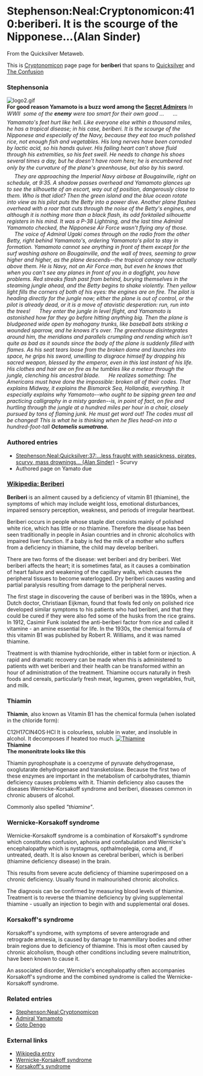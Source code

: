
# Stephenson:Neal:Cryptonomicon:410:beriberi. It is the scourge of the Nipponese...(Alan Sinder)

From the Quicksilver Metaweb.

This is [Cryptonomicon](/cryptonomicon) page page for **beriberi** that spans to [Quicksilver](/quicksilver) and [The Confusion](/the-confusion)
### Stephensonia


![logo2.gif](/https://web.archive.org/web/20060725224753im_/http://www.electricinca.com/56/images/logo2.gif)  
**For good reason **Yamamoto** is a buzz word among the **[Secret Admirers](/http-www-electricinca-com-56)****
*In WWII  some of the **enemy** were too smart for their own good ...
     ... Yamamoto's feet hurt like hell. Like everyone else within a thousand miles, he has a tropical disease; in his case, beriberi. It is the scourge of the Nipponese and especially of the Navy, because they eat too much polished rice, not enough fish and vegetables. His long nerves have been corroded by lactic acid, so his hands quiver. His failing heart can't shove fluid through his extremities, so his feet swell. He needs to change his shoes several times a day, but he doesn't have room here; he is encumbered not only by the curvature of the plane's greenhouse, but also by his sword.
     They are approaching the Imperial Navy airbase at Bougainville, right on schedule, at 9:35. A shadow passes overhead and Yamamoto glances up to see the silhouette of an escort, way out of position, dangerously close to them. Who is that idiot? Then the green island and the blue ocean rotate into view as his pilot puts the Betty into a power dive. Another plane flashes overhead with a roar that cuts through the noise of the Betty's engines, and although it is nothing more than a black flash, its odd forktailed silhouette registers in his mind. It was a P-38 Lightning, and the last time Admiral Yamamoto checked, the Nipponese Air Force wasn't flying any of those.
     The voice of Admiral Ugaki comes through on the radio from the other Betty, right behind Yamamoto's, ordering Yamamoto's pilot to stay in formation. Yamamoto cannot see anything in front of them except for the surf washing ashore on Bougainville, and the wall of trees, seeming to grow higher and higher, as the plane descends--the tropical canopy now actually above them. He is Navy, not an Air Force man, but even he knows that when you can't see any planes in front of you in a dogfight, you have problems. Red streaks flash past from behind, burying themselves in the steaming jungle ahead, and the Betty begins to shake violently. Then yellow light fills the corners of both of his eyes: the engines are on fire. The pilot is heading directly for the jungle now; either the plane is out of control, or the pilot is already dead, or it is a move of atavistic desperation: run, run into the trees!
     They enter the jungle in level flight, and Yamamoto is astonished how far they go before hitting anything big. Then the plane is bludgeoned wide open by mahogany trunks, like baseball bats striking a wounded sparrow, and he knows it's over. The greenhouse disintegrates around him, the meridians and parallels crumpling and rending which isn't quite as bad as it sounds since the body of the plane is suddenly filled with flames. As his seat tears loose from the broken dome and launches into space, he grips his sword, unwilling to disgrace himself by dropping his sacred weapon, blessed by the emperor, even in this last instant of his life. His clothes and hair are on fire as he tumbles like a meteor through the jungle, clenching his ancestral blade.
     He realizes something: The Americans must have done the impossible: broken all of their codes. That explains Midway, it explains the Bismarck Sea, Hollandia, everything. It especially explains why Yamamoto--who ought to be sipping green tea and practicing calligraphy in a misty garden--is, in point of fact, on fire and hurtling through the jungle at a hundred miles per hour in a chair, closely pursued by tons of flaming junk. He must get word out! The codes must all be changed! This is what he is thinking when he flies head-on into a hundred-foot-tall **Octomelis sumatrana.***
### Authored entries


* [Stephenson:Neal:Quicksilver:37:...less fraught with seasickness, pirates, scurvy, mass drownings... (Alan Sinder)](/stephenson-neal-quicksilver-37-less-fraught-with-seasickness-pirates-scurvy-mass-drownings-alan-sinder) - Scurvy
* Authored page on Yamato due


### [Wikipedia: Beriberi](/)


**Beriberi** is an ailment caused by a deficiency of vitamin B1 (thiamine), the symptoms of which may include weight loss, emotional disturbances, impaired sensory perception, weakness, and periods of irregular heartbeat. 

Beriberi occurs in people whose staple diet consists mainly of polished white rice, which has little or no thiamine. Therefore the disease has been seen traditionally in people in Asian countries and in chronic alcoholics with impaired liver function. If a baby is fed the milk of a mother who suffers from a deficiency in thiamine, the child may develop beriberi. 

There are two forms of the disease: wet beriberi and dry beriberi. Wet beriberi affects the heart; it is sometimes fatal, as it causes a combination of heart failure and weakening of the capillary walls, which causes the peripheral tissues to become waterlogged. Dry beriberi causes wasting and partial paralysis resulting from damage to the peripheral nerves. 

The first stage in discovering the cause of beriberi was in the 1890s, when a Dutch doctor, Christiaan Eijkman, found that fowls fed only on polished rice developed similar symptoms to his patients who had beriberi, and that they could be cured if they were also fed some of the husks from the rice grains. In 1912, Casimir Funk isolated the anti-beriberi factor from rice and called it vitamine - an amine essential for life. In the 1930s, the chemical formula of this vitamin B1 was published by Robert R. Williams, and it was named thiamine. 

Treatment is with thiamine hydrochloride, either in tablet form or injection. A rapid and dramatic recovery can be made when this is administered to patients with wet beriberi and their health can be transformed within an hour of administration of the treatment. Thiamine occurs naturally in fresh foods and cereals, particularly fresh meat, legumes, green vegetables, fruit, and milk. 

### Thiamin


**Thiamin**, also known as Vitamin B1 has the chemical formula (when isolated in the chloride form):

C12H17ClN4OS·HCl
It is colourless, soluble in water, and insoluble in alcohol. It decomposes if heated too much.
[![Thiamine](/web/20060725224753im_/http://www.metaweb.com/wiki/upload/7/76/Thiamine.png)](thiamine)  
**Thiamine  
The mononitrate looks like this**

Thiamin pyrophosphate is a coenzyme of pyruvate dehydrogenase, oxoglutarate dehydrogenase and transketolase. Because the first two of these enzymes are important in the metabolism of carbohydrates, thiamin deficiency causes problems with it. Thiamin deficiency also causes the diseases Wernicke-Korsakoff syndrome and beriberi, diseases common in chronic abusers of alcohol. 

Commonly also spelled *"thiamine"*. 

### Wernicke-Korsakoff syndrome


Wernicke-Korsakoff syndrome is a combination of Korsakoff's syndrome which constitutes confusion, aphonia and confabulation and Wernicke's encephalopathy which is nystagmus, opthalmoplegia, coma and, if untreated, death. It is also known as cerebral beriberi, which is beriberi (thiamine deficiency disease) in the brain. 

This results from severe acute deficiency of thiamine superimposed on a chronic deficiency. Usually found in malnourished chronic alcoholics. 

The diagnosis can be confirmed by measuring blood levels of thiamine. Treatment is to reverse the thiamine deficiency by giving supplemental thiamine - usually an injection to begin with and supplemental oral doses.

### Korsakoff's syndrome


Korsakoff's syndrome, with symptoms of severe anterograde and retrograde amnesia, is caused by damage to mammillary bodies and other brain regions due to deficiency of thiamine. This is most often caused by chronic alcoholism, though other conditions including severe malnutrition, have been known to cause it. 

An associated disorder, Wernicke's encephalopathy often accompanies Korsakoff's syndrome and the combined syndrome is called the Wernicke-Korsakoff syndrome. 

### Related entries


* [Stephenson:Neal:Cryptonomicon](/stephenson-neal-cryptonomicon)
* [Admiral Yamamoto](/yamamoto-isoroku)
* [Goto Dengo](/goto-dengo)


### External links


* [Wikipedia entry](/http-en-wikipedia-org-wiki-beriberi)
* [Wernicke-Korsakoff syndrome](/http-en-wikipedia-org-wiki-wernicke-korsakoff-syndrome)
* [Korsakoff's syndrome](/http-en2-wikipedia-org-wiki-korsakoff-s-syndrome)

